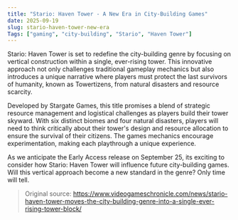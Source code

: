 ```yaml
---
title: "Stario: Haven Tower - A New Era in City-Building Games"
date: 2025-09-19
slug: stario-haven-tower-new-era
Tags: ["gaming", "city-building", "Stario", "Haven Tower"]
---
```

Stario: Haven Tower is set to redefine the city-building genre by focusing on vertical construction within a single, ever-rising tower. This innovative approach not only challenges traditional gameplay mechanics but also introduces a unique narrative where players must protect the last survivors of humanity, known as Towertizens, from natural disasters and resource scarcity.

Developed by Stargate Games, this title promises a blend of strategic resource management and logistical challenges as players build their tower skyward. With six distinct biomes and four natural disasters, players will need to think critically about their tower's design and resource allocation to ensure the survival of their citizens. The games mechanics encourage experimentation, making each playthrough a unique experience.

As we anticipate the Early Access release on September 25, its exciting to consider how Stario: Haven Tower will influence future city-building games. Will this vertical approach become a new standard in the genre? Only time will tell.
> Original source: https://www.videogameschronicle.com/news/stario-haven-tower-moves-the-city-building-genre-into-a-single-ever-rising-tower-block/